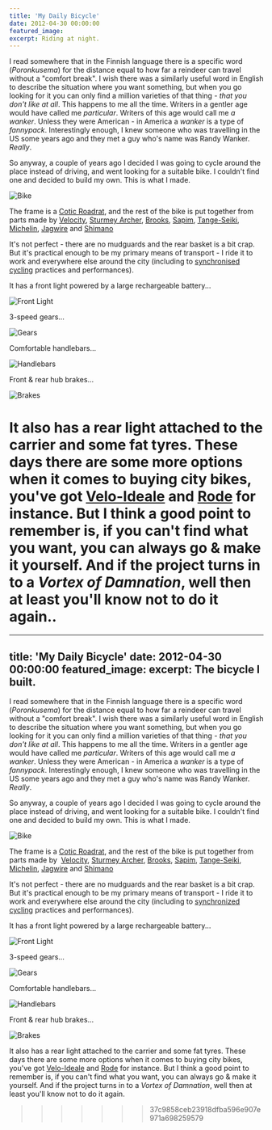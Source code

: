```yaml
---
title: 'My Daily Bicycle'
date: 2012-04-30 00:00:00
featured_image: 
excerpt: Riding at night.
---
```

I read somewhere that in the Finnish language there is a specific word (*Poronkusema*) for the distance equal to how far a reindeer can travel without a "comfort break". I wish there was a similarly useful word in English to describe the situation where you want something, but when you go looking for it you can only find a million varieties of that thing - *that you don't like at all*. This happens to me all the time. Writers in a gentler age would have called me *particular*. Writers of this age would call me *a wanker*. Unless they were American - in America a *wanker* is a type of *fannypack*. Interestingly enough, I knew someone who was travelling in the US some years ago and they met a guy who's name was Randy Wanker. *Really*.

So anyway, a couple of years ago I decided I was going to cycle around the place instead of driving, and went looking for a suitable bike. I couldn't find one and decided to build my own. This is what I made.

![Bike](https://aucklandbikeslob.com/wp-content/uploads/2012/04/r0011914.jpg)

The frame is a [Cotic Roadrat](https://www.cotic.co.uk/product/roadrat), and the rest of the bike is put together from parts made by [Velocity](https://www.velocitywheels.com/), [Sturmey Archer](https://www.sturmey-archer.com/), [Brooks](https://www.brooksengland.com/), [Sapim](https://www.sapim.be/), [Tange-Seiki](https://www.tangeseiki.com/), [Michelin](https://www.michelinbicycletire.com/michelinbicycle/), [Jagwire](https://www.jagwireusa.com/) and [Shimano](https://www.shimano.com/)

It's not perfect - there are no mudguards and the rear basket is a bit crap. But it's practical enough to be my primary means of transport - I ride it to work and everywhere else around the city (including to [synchronised cycling](https://www.velociteers.com/) practices and performances).

It has a front light powered by a large rechargeable battery...

![Front Light](https://aucklandbikeslob.com/wp-content/uploads/2012/04/r0012133.jpg)

3-speed gears...

![Gears](https://aucklandbikeslob.com/wp-content/uploads/2012/05/r0012135.jpg)

Comfortable handlebars...

![Handlebars](https://aucklandbikeslob.com/wp-content/uploads/2012/04/r0012136.jpg)

Front & rear hub brakes...

![Brakes](https://aucklandbikeslob.com/wp-content/uploads/2012/04/r0012131.jpg)

It also has a rear light attached to the carrier and some fat tyres. These days there are some more options when it comes to buying city bikes, you've got [Velo-Ideale](https://www.velo-ideale.com/) and [Rode](https://rode.co.nz/) for instance. But I think a good point to remember is, if you can't find what you want, you can always go & make it yourself. And if the project turns in to a *Vortex of Damnation*, well then at least you'll know not to do it again..
=======
---
title: 'My Daily Bicycle'
date: 2012-04-30 00:00:00
featured_image: 
excerpt: The bicycle I built.
---

I read somewhere that in the Finnish language there is a specific word (*Poronkusema*) for the distance equal to how far a reindeer can travel without a "comfort break". I wish there was a similarly useful word in English to describe the situation where you want something, but when you go looking for it you can only find a million varieties of that thing - *that you don't like at all*. This happens to me all the time. Writers in a gentler age would have called me *particular*. Writers of this age would call me *a wanker*. Unless they were American - in America a *wanker* is a type of *fannypack*. Interestingly enough, I knew someone who was travelling in the US some years ago and they met a guy who's name was Randy Wanker. *Really*.

So anyway, a couple of years ago I decided I was going to cycle around the place instead of driving, and went looking for a suitable bike. I couldn't find one and decided to build my own. This is what I made.

![Bike](https://aucklandbikeslob.com/wp-content/uploads/2012/04/r0011914.jpg)

The frame is a [Cotic Roadrat](https://www.cotic.co.uk/product/roadrat), and the rest of the bike is put together from parts made by  [Velocity](https://www.velocitywheels.com/), [Sturmey Archer](https://www.sturmey-archer.com/), [Brooks](https://www.brooksengland.com/), [Sapim](https://www.sapim.be/), [Tange-Seiki](https://www.tangeseiki.com/), [Michelin](https://www.michelinbicycletire.com/michelinbicycle/), [Jagwire](https://www.jagwireusa.com/) and [Shimano](https://www.shimano.com/)

It's not perfect - there are no mudguards and the rear basket is a bit crap. But it's practical enough to be my primary means of transport - I ride it to work and everywhere else around the city (including to [synchronized cycling](https://www.velociteers.com/) practices and performances).

It has a front light powered by a large rechargeable battery...

![Front Light](https://aucklandbikeslob.com/wp-content/uploads/2012/04/r0012133.jpg)

3-speed gears...

![Gears](https://aucklandbikeslob.com/wp-content/uploads/2012/05/r0012135.jpg)

Comfortable handlebars...

![Handlebars](https://aucklandbikeslob.com/wp-content/uploads/2012/04/r0012136.jpg)

Front & rear hub brakes...

![Brakes](https://aucklandbikeslob.com/wp-content/uploads/2012/04/r0012131.jpg)

It also has a rear light attached to the carrier and some fat tyres. These days there are some more options when it comes to buying city bikes, you've got [Velo-Ideale](https://www.velo-ideale.com/) and [Rode](https://rode.co.nz/) for instance. But I think a good point to remember is, if you can't find what you want, you can always go & make it yourself. And if the project turns in to a *Vortex of Damnation*, well then at least you'll know not to do it again.
>>>>>>> 37c9858ceb23918dfba596e907e971a698259579
